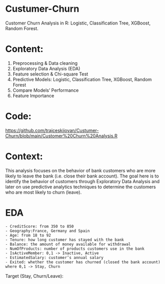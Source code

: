 # Custumer-Churn
Customer Churn Analysis in R: Logistic, Classification Tree, XGBoost, Random Forest.

# Content:
1. Preprocessing & Data cleaning
2. Exploratory Data Analysis (EDA)
3. Feature selection & Chi-square Test
4. Predictive Models: Logistic, Classification Tree, XGBoost, Random Forest
5. Compare Models’ Performance
6. Feature Importance

# Code:
https://github.com/trajceskijovan/Custumer-Churn/blob/main/Customer%20Churn%20Analysis.R

# Context:
This analysis focuses on the behavior of bank customers who are more likely to leave the bank (i.e. close their bank account). 
The goal here is to identify the behavior of customers through Exploratory Data Analysis and later on use predictive analytics techniques to determine the customers who are most likely to churn (leave).

# EDA

    - CreditScore: from 350 to 850
    - Geography:France, Germany and Spain
    - Age: from 18 to 92
    - Tenure: how long customer has stayed with the bank
    - Balance: the amount of money available for withdrawal
    - NumOfProducts: number of products customers use in the bank
    - IsActiveMember: 0,1 -> Inactive, Active
    - EstimatedSalary: customer’s annual salary
    - Exited: whether the customer has churned (closed the bank account) where 0,1 -> Stay, Churn

Target (Stay, Churn/Leave):
